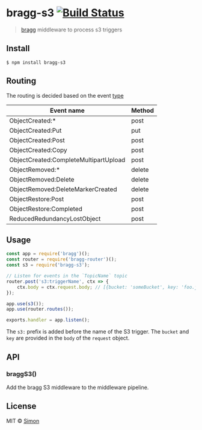 # bragg-s3 [![Build Status](https://travis-ci.org/SimonJang/bragg-s3.svg?branch=master)](https://travis-ci.org/SimonJang/bragg-s3)

> [bragg](https://github.com/SamVerschueren/bragg) middleware to process s3 triggers


## Install

```
$ npm install bragg-s3
```

## Routing

The routing is decided based on the event [type](https://docs.aws.amazon.com/AmazonS3/latest/dev/NotificationHowTo.html#supported-notification-event-types)

| Event name  | Method  |
|---|---|
| ObjectCreated:* | post |
| ObjectCreated:Put | put |
| ObjectCreated:Post | post |
| ObjectCreated:Copy | post |
| ObjectCreated:CompleteMultipartUpload | post |
| ObjectRemoved:* | delete |
| ObjectRemoved:Delete | delete |
| ObjectRemoved:DeleteMarkerCreated | delete |
| ObjectRestore:Post | post |
| ObjectRestore:Completed | post |
| ReducedRedundancyLostObject | post |


## Usage

```js
const app = require('bragg')();
const router = require('bragg-router')();
const s3 = require('bragg-s3');

// Listen for events in the `TopicName` topic
router.post('s3:triggerName', ctx => {
    ctx.body = ctx.request.body; // [{bucket: 'someBucket', key: 'foo.jpg', eventName: 'ObjectCreated:Put'}]
});

app.use(s3());
app.use(router.routes());

exports.handler = app.listen();
```

The `s3:` prefix is added before the name of the S3 trigger. The `bucket` and `key` are provided in the `body` of the `request` object.

## API

### braggS3()

Add the bragg S3 middleware to the middleware pipeline.

## License

MIT © [Simon](https://github.com/SimonJang)
